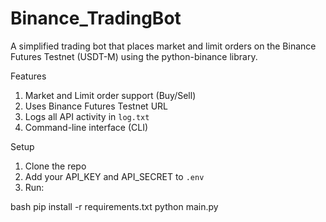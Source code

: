 # Binance_TradingBot
A simplified trading bot that places market and limit orders on the Binance Futures Testnet (USDT-M) using the python-binance library.

Features
1.	Market and Limit order support (Buy/Sell)
2.	Uses Binance Futures Testnet URL
3.	Logs all API activity in `log.txt`
4.	Command-line interface (CLI)

Setup

1. Clone the repo
2. Add your API_KEY and API_SECRET to `.env`
3. Run:

bash
pip install -r requirements.txt
python main.py
